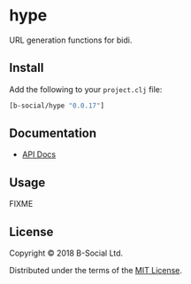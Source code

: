 # hype

URL generation functions for bidi.

## Install

Add the following to your `project.clj` file:

```clj
[b-social/hype "0.0.17"]
```

## Documentation

* [API Docs](http://b-social.github.io/hype)

## Usage

FIXME

## License

Copyright © 2018 B-Social Ltd.

Distributed under the terms of the 
[MIT License](http://opensource.org/licenses/MIT).
